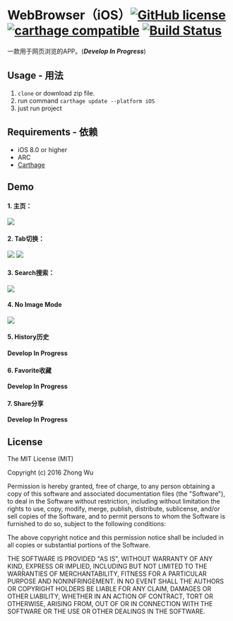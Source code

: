 # WebBrowser（iOS）[![GitHub license](https://img.shields.io/badge/License-MIT-lightgrey.svg)](https://github.com/avito-tech/Marshroute/blob/master/LICENSE)  [![carthage compatible](https://img.shields.io/badge/Carthage-compatible-blue.svg)](https://github.com/Carthage/Carthage) [![Build Status](https://travis-ci.org/zhongwuzw/WebBrowser.svg?branch=master)](https://travis-ci.org/zhongwuzw/WebBrowser)

一款用于网页浏览的APP。(***Develop In Progress***)

  
## Usage - 用法
  1. `clone` or download zip file.
  2. run command `carthage update --platform iOS`
  3. just run project
  
## Requirements - 依赖
* iOS 8.0 or higher
* ARC
* [Carthage](https://github.com/Carthage/Carthage)

## Demo
#### 1. 主页：
![](https://raw.githubusercontent.com/zhongwuzw/WebBrowser/master/images/home_scroll.gif)

#### 2. Tab切换：
![](https://raw.githubusercontent.com/zhongwuzw/WebBrowser/master/images/home_tab_switch.gif)
![](https://raw.githubusercontent.com/zhongwuzw/WebBrowser/master/images/tab_manage.gif)

#### 3. Search搜索：
![](https://raw.githubusercontent.com/zhongwuzw/WebBrowser/master/images/home_search.gif)

#### 4. No Image Mode
![](https://raw.githubusercontent.com/zhongwuzw/WebBrowser/master/images/no-image-mode.gif)

#### 5. History历史
**Develop In Progress**

#### 6. Favorite收藏
**Develop In Progress**

#### 7. Share分享
**Develop In Progress**

## License

The MIT License (MIT)

Copyright (c) 2016 Zhong Wu

Permission is hereby granted, free of charge, to any person obtaining a copy
of this software and associated documentation files (the "Software"), to deal
in the Software without restriction, including without limitation the rights
to use, copy, modify, merge, publish, distribute, sublicense, and/or sell
copies of the Software, and to permit persons to whom the Software is
furnished to do so, subject to the following conditions:

The above copyright notice and this permission notice shall be included in all
copies or substantial portions of the Software.

THE SOFTWARE IS PROVIDED "AS IS", WITHOUT WARRANTY OF ANY KIND, EXPRESS OR
IMPLIED, INCLUDING BUT NOT LIMITED TO THE WARRANTIES OF MERCHANTABILITY,
FITNESS FOR A PARTICULAR PURPOSE AND NONINFRINGEMENT. IN NO EVENT SHALL THE
AUTHORS OR COPYRIGHT HOLDERS BE LIABLE FOR ANY CLAIM, DAMAGES OR OTHER
LIABILITY, WHETHER IN AN ACTION OF CONTRACT, TORT OR OTHERWISE, ARISING FROM,
OUT OF OR IN CONNECTION WITH THE SOFTWARE OR THE USE OR OTHER DEALINGS IN THE
SOFTWARE.

